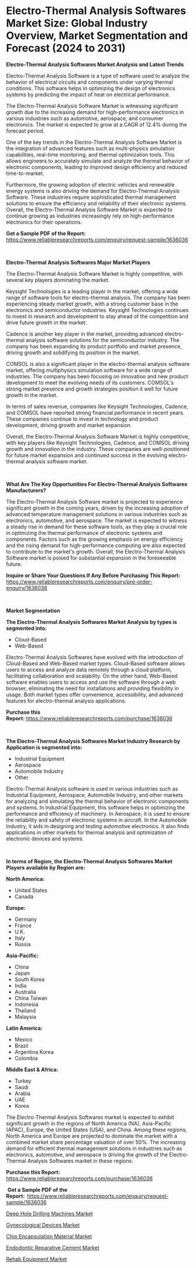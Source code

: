 <p><h1>Electro-Thermal Analysis Softwares Market Size: Global Industry Overview, Market Segmentation and Forecast (2024 to 2031)</h1></p><p><strong>Electro-Thermal Analysis Softwares Market Analysis and Latest Trends</strong></p>
<p><p>Electro-Thermal Analysis Software is a type of software used to analyze the behavior of electrical circuits and components under varying thermal conditions. This software helps in optimizing the design of electronics systems by predicting the impact of heat on electrical performance.</p><p>The Electro-Thermal Analysis Software Market is witnessing significant growth due to the increasing demand for high-performance electronics in various industries such as automotive, aerospace, and consumer electronics. The market is expected to grow at a CAGR of 12.4% during the forecast period.</p><p>One of the key trends in the Electro-Thermal Analysis Software Market is the integration of advanced features such as multi-physics simulation capabilities, real-time monitoring, and thermal optimization tools. This allows engineers to accurately simulate and analyze the thermal behavior of electronic components, leading to improved design efficiency and reduced time-to-market.</p><p>Furthermore, the growing adoption of electric vehicles and renewable energy systems is also driving the demand for Electro-Thermal Analysis Software. These industries require sophisticated thermal management solutions to ensure the efficiency and reliability of their electronic systems. Overall, the Electro-Thermal Analysis Software Market is expected to continue growing as industries increasingly rely on high-performance electronics for their operations.</p></p>
<p><strong>Get a Sample PDF of the Report:&nbsp;</strong> <a href="https://www.reliableresearchreports.com/enquiry/request-sample/1636036">https://www.reliableresearchreports.com/enquiry/request-sample/1636036</a></p>
<p>&nbsp;</p>
<p><strong>Electro-Thermal Analysis Softwares Major Market Players</strong></p>
<p><p>The Electro-Thermal Analysis Software Market is highly competitive, with several key players dominating the market. </p><p>Keysight Technologies is a leading player in the market, offering a wide range of software tools for electro-thermal analysis. The company has been experiencing steady market growth, with a strong customer base in the electronics and semiconductor industries. Keysight Technologies continues to invest in research and development to stay ahead of the competition and drive future growth in the market.</p><p>Cadence is another key player in the market, providing advanced electro-thermal analysis software solutions for the semiconductor industry. The company has been expanding its product portfolio and market presence, driving growth and solidifying its position in the market.</p><p>COMSOL is also a significant player in the electro-thermal analysis software market, offering multiphysics simulation software for a wide range of industries. The company has been focusing on innovation and new product development to meet the evolving needs of its customers. COMSOL's strong market presence and growth strategies position it well for future growth in the market.</p><p>In terms of sales revenue, companies like Keysight Technologies, Cadence, and COMSOL have reported strong financial performance in recent years. These companies continue to invest in technology and product development, driving growth and market expansion.</p><p>Overall, the Electro-Thermal Analysis Software Market is highly competitive, with key players like Keysight Technologies, Cadence, and COMSOL driving growth and innovation in the industry. These companies are well-positioned for future market expansion and continued success in the evolving electro-thermal analysis software market.</p></p>
<p>&nbsp;</p>
<p><strong>What Are The Key Opportunities For Electro-Thermal Analysis Softwares Manufacturers?</strong></p>
<p><p>The Electro-Thermal Analysis Software market is projected to experience significant growth in the coming years, driven by the increasing adoption of advanced temperature management solutions in various industries such as electronics, automotive, and aerospace. The market is expected to witness a steady rise in demand for these software tools, as they play a crucial role in optimizing the thermal performance of electronic systems and components. Factors such as the growing emphasis on energy efficiency and the rising demand for high-performance computing are also expected to contribute to the market's growth. Overall, the Electro-Thermal Analysis Software market is poised for substantial expansion in the foreseeable future.</p></p>
<p><strong>Inquire or Share Your Questions If Any Before Purchasing This Report:</strong> <a href="https://www.reliableresearchreports.com/enquiry/pre-order-enquiry/1636036">https://www.reliableresearchreports.com/enquiry/pre-order-enquiry/1636036</a></p>
<p>&nbsp;</p>
<p><strong>Market Segmentation</strong></p>
<p><strong>The Electro-Thermal Analysis Softwares Market Analysis by types is segmented into:</strong></p>
<p><ul><li>Cloud-Based</li><li>Web-Based</li></ul></p>
<p><p>Electro-Thermal Analysis Softwares have evolved with the introduction of Cloud-Based and Web-Based market types. Cloud-Based software allows users to access and analyze data remotely through a cloud platform, facilitating collaboration and scalability. On the other hand, Web-Based software enables users to access and use the software through a web browser, eliminating the need for installations and providing flexibility in usage. Both market types offer convenience, accessibility, and advanced features for electro-thermal analysis applications.</p></p>
<p><strong>Purchase this Report:&nbsp;</strong><a href="https://www.reliableresearchreports.com/purchase/1636036">https://www.reliableresearchreports.com/purchase/1636036</a></p>
<p>&nbsp;</p>
<p><strong>The Electro-Thermal Analysis Softwares Market Industry Research by Application is segmented into:</strong></p>
<p><ul><li>Industrial Equipment</li><li>Aerospace</li><li>Automobile Industry</li><li>Other</li></ul></p>
<p><p>Electro-Thermal Analysis software is used in various industries such as Industrial Equipment, Aerospace, Automobile Industry, and other markets for analyzing and simulating the thermal behavior of electronic components and systems. In Industrial Equipment, this software helps in optimizing the performance and efficiency of machinery. In Aerospace, it is used to ensure the reliability and safety of electronic systems in aircraft. In the Automobile Industry, it aids in designing and testing automotive electronics. It also finds applications in other markets for thermal analysis and optimization of electronic devices and systems.</p></p>
<p>&nbsp;</p>
<p><strong>In terms of Region, the Electro-Thermal Analysis Softwares Market Players available by Region are:</strong></p>
<p>
    <p> <strong> North America: </strong>
        <ul>
            <li>United States</li>
            <li>Canada</li>
        </ul>
        </p> 
    <p> <strong> Europe: </strong>
        <ul>
            <li>Germany</li>
            <li>France</li>
            <li>U.K.</li>
            <li>Italy</li>
            <li>Russia</li>
        </ul>
        </p> 
    <p> <strong> Asia-Pacific: </strong>
        <ul>
            <li>China</li>
            <li>Japan</li>
            <li>South Korea</li>
            <li>India</li>
            <li>Australia</li>
            <li>China Taiwan</li>
            <li>Indonesia</li>
            <li>Thailand</li>
            <li>Malaysia</li>
        </ul>
        </p> 
    <p> <strong> Latin America: </strong>
        <ul>
            <li>Mexico</li>
            <li>Brazil</li>
            <li>Argentina Korea</li>
            <li>Colombia</li>
        </ul>
        </p> 
    <p> <strong> Middle East & Africa: </strong>
        <ul>
            <li>Turkey</li>
            <li>Saudi</li>
            <li>Arabia</li>
            <li>UAE</li>
            <li>Korea</li>
        </ul>
    </p>
    </p>
<p><p>The Electro-Thermal Analysis Softwares market is expected to exhibit significant growth in the regions of North America (NA), Asia-Pacific (APAC), Europe, the United States (USA), and China. Among these regions, North America and Europe are projected to dominate the market with a combined market share percentage valuation of over 50%. The increasing demand for efficient thermal management solutions in industries such as electronics, automotive, and aerospace is driving the growth of the Electro-Thermal Analysis Softwares market in these regions.</p></p>
<p><strong>Purchase this Report: </strong><a href="https://www.reliableresearchreports.com/purchase/1636036">https://www.reliableresearchreports.com/purchase/1636036</a></p>
<p>&nbsp;<strong>Get a Sample PDF of the Report:&nbsp;&nbsp;</strong><a href="https://www.reliableresearchreports.com/enquiry/request-sample/1636036">https://www.reliableresearchreports.com/enquiry/request-sample/1636036</a></p>
<p><strong></strong></p>
<p><p><a href="https://github.com/amae102299/Market-Research-Report-List-3/blob/main/deep-hole-drilling-machines-market.md">Deep Hole Drilling Machines Market</a></p><p><a href="https://medium.com/@amyacrooks6457/gynecological-devices-market-analysis-its-cagr-market-segmentation-and-global-industry-overview-0af6760de8b9">Gynecological Devices Market</a></p><p><a href="https://github.com/GroverBarry/Market-Research-Report-List-3/blob/main/chip-encapsulation-material-market.md">Chip Encapsulation Material Market</a></p><p><a href="https://medium.com/@amyacrooks6457/decoding-endodontic-reparative-cement-market-metrics-market-share-trends-and-growth-patterns-f6e03ef4a5bc">Endodontic Reparative Cement Market</a></p><p><a href="https://medium.com/@amyacrooks6457/rehab-equipment-market-report-reveals-the-latest-trends-and-growth-opportunities-of-this-market-3e2964358c90">Rehab Equipment Market</a></p></p>